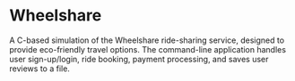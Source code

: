 # Wheelshare
A C-based simulation of the Wheelshare ride-sharing service, designed to provide eco-friendly travel options. The command-line application handles user sign-up/login, ride booking, payment processing, and saves user reviews to a file.
